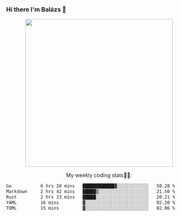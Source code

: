 ### Hi there I'm Balázs 👋
  
<p align="center">
  <img width="400" src="https://github-readme-stats.vercel.app/api/top-langs/?username=bkutasi&size_weight=0.5&count_weight=0.5&hide=jupyter%20notebook&layout=compact&theme=tokyonight">
</p>
<p align="center">
My weekly coding stats👨‍💻:
</p>
<!--START_SECTION:waka-->

```txt
Go           6 hrs 20 mins   ████████████▓░░░░░░░░░░░░   50.28 %
Markdown     2 hrs 42 mins   █████▒░░░░░░░░░░░░░░░░░░░   21.50 %
Rust         2 hrs 33 mins   █████░░░░░░░░░░░░░░░░░░░░   20.21 %
YAML         16 mins         ▓░░░░░░░░░░░░░░░░░░░░░░░░   02.20 %
TOML         15 mins         ▓░░░░░░░░░░░░░░░░░░░░░░░░   02.06 %
```

<!--END_SECTION:waka-->



<!--
**bkutasi/bkutasi** is a ✨ _special_ ✨ repository because its `README.md` (this file) appears on your GitHub profile.

Here are some ideas to get you started:

- 🔭 I’m currently working on ...
- 🌱 I’m currently learning ...
- 👯 I’m looking to collaborate on ...
- 🤔 I’m looking for help with ...
- 💬 Ask me about ...
- 📫 How to reach me: ...
- 😄 Pronouns: ...
- ⚡ Fun fact: ...
-->
